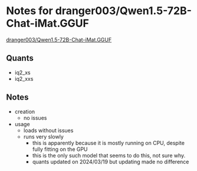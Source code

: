 # Notes for dranger003/Qwen1.5-72B-Chat-iMat.GGUF
[dranger003/Qwen1.5-72B-Chat-iMat.GGUF](https://huggingface.co/dranger003/Qwen1.5-72B-Chat-iMat.GGUF)

## Quants
- iq2_xs
- iq2_xxs

## Notes
- creation
  - no issues
- usage
   - loads without issues
   - runs very slowly
     - this is apparently because it is mostly running on CPU, despite fully fitting on the GPU
     - this is the only such model that seems to do this, not sure why.
     - quants updated on 2024/03/19 but updating made no difference